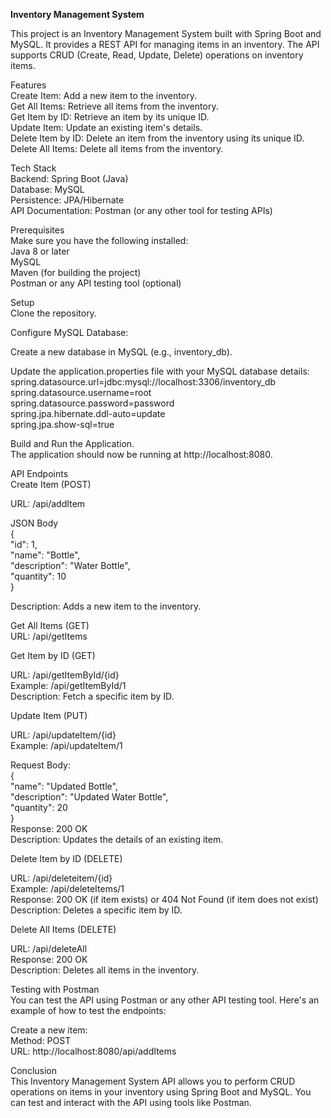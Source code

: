 **Inventory Management System**
  
This project is an Inventory Management System built with Spring Boot and MySQL. It provides a REST API for managing items in an inventory. The API supports CRUD (Create, Read, Update, Delete) operations on inventory items.  
  
Features  
Create Item: Add a new item to the inventory.  
Get All Items: Retrieve all items from the inventory.  
Get Item by ID: Retrieve an item by its unique ID.  
Update Item: Update an existing item's details.  
Delete Item by ID: Delete an item from the inventory using its unique ID.  
Delete All Items: Delete all items from the inventory.  
  
Tech Stack  
Backend: Spring Boot (Java)  
Database: MySQL  
Persistence: JPA/Hibernate  
API Documentation: Postman (or any other tool for testing APIs)  
  
Prerequisites  
Make sure you have the following installed:  
Java 8 or later  
MySQL  
Maven (for building the project)  
Postman or any API testing tool (optional)  
  
Setup  
Clone the repository.  
  
Configure MySQL Database:  

Create a new database in MySQL (e.g., inventory_db).  

Update the application.properties file with your MySQL database details:  
spring.datasource.url=jdbc:mysql://localhost:3306/inventory_db  
spring.datasource.username=root  
spring.datasource.password=password  
spring.jpa.hibernate.ddl-auto=update  
spring.jpa.show-sql=true  

Build and Run the Application.  
The application should now be running at http://localhost:8080.  

API Endpoints  
Create Item (POST)  

URL: /api/addItem  

JSON Body   
{  
    "id": 1,  
    "name": "Bottle",  
    "description": "Water Bottle",  
    "quantity": 10  
}  

Description: Adds a new item to the inventory.  


Get All Items (GET)  
URL: /api/getItems  


Get Item by ID (GET)  

URL: /api/getItemById/{id}  
Example: /api/getItemById/1  
Description: Fetch a specific item by ID.  


Update Item (PUT)  

URL: /api/updateItem/{id}  
Example: /api/updateItem/1  
  
Request Body:  
{  
    "name": "Updated Bottle",   
    "description": "Updated Water Bottle",  
    "quantity": 20  
}  
Response: 200 OK  
Description: Updates the details of an existing item.  
  
  
Delete Item by ID (DELETE)  

URL: /api/deleteitem/{id}  
Example: /api/deleteItems/1  
Response: 200 OK (if item exists) or 404 Not Found (if item does not exist)  
Description: Deletes a specific item by ID.  
  
  
Delete All Items (DELETE)  

URL: /api/deleteAll  
Response: 200 OK  
Description: Deletes all items in the inventory.  
  
Testing with Postman  
You can test the API using Postman or any other API testing tool. Here's an example of how to test the endpoints:  
  
Create a new item:    
Method: POST  
URL: http://localhost:8080/api/addItems  
  
Conclusion  
This Inventory Management System API allows you to perform CRUD operations on items in your inventory using Spring Boot and MySQL. You can test and interact with the API using tools like Postman.  
